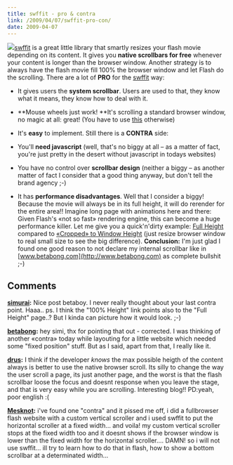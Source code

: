 ```yaml
---
title: swffit - pro & contra
link: /2009/04/07/swffit-pro-con/
date: 2009-04-07
---
```



![](http://swffit.millermedeiros.com/img/swffit_logo.gif)[swffit](http://swffit.millermedeiros.com/) is a great little library that smartly resizes your flash movie depending on its content. It gives you **native scrollbars for free** whenever your content is longer than the browser window. Another strategy is to always have the flash movie fill 100% the browser window and let Flash do the scrolling. There are a lot of **PRO** for the [swffit](http://swffit.millermedeiros.com/) way: 

  * It gives users the **system scrollbar**. Users are used to that, they know what it means, they know how to deal with it.
  * **Mouse wheels just work! **It's scrolling a standard browser window, no magic at all: great! (You have to use [this](http://blog.pixelbreaker.com/flash/as30-mousewheel-on-mac-os-x/) otherwise)
  * It's **easy** to implement.
Still there is a **CONTRA** side: 

  * You'll **need javascript** (well, that's no biggy at all – as a matter of fact, you're just pretty in the desert without javascript in todays websites)
  * You have no control over **scrollbar design** (neither a biggy – as another matter of fact I consider that a good thing anyway, but don't tell the brand agency ;-)
  * It has **performance disadvantages**. Well that I consider a biggy! Because the movie will always be in its full height, it will do rerender for the entire area!! Imagine long page with animations here and there: Given Flash's «not so fast» rendering engine, this can become a huge performance killer. Let me give you a quick'n'dirty example: [Full Height](/uploads/flash/SWF_Size_Performance/performance-killer-percent.html) compared to [«Cropped» to Window Height](/uploads/flash/SWF_Size_Performance/performance-killer-wsize.html) (just resize browser window to real small size to see the big difference).
**Conclusion:** I'm just glad I found one good reason to not declare my internal scrollbar like in [www.betabong.com](http://www.betabong.com) as complete bullshit ;-)

## Comments

**[simurai](#29 "2009-04-08 22:03:16"):** Nice post betaboy. I never really thought about your last contra point. Haaa.. ps. I think the "100% Height" link points also to the "Full Height" page..? But I kinda can picture how it would look. ;-)

**[betabong](#30 "2009-04-08 23:43:49"):** hey simi, thx for pointing that out - corrected. I was thinking of another «contra» today while layouting for a little website which needed some "fixed position" stuff. But as I said, apart from that, I really like it.

**[drus](#49 "2009-07-11 23:05:00"):** I think if the developer *knows* the max possible heigth of the content always is better to use the native browser scroll. Its silly to change the way the user scroll a page, its just another page, and the worst is that the flash scrollbar loose the focus and doesnt response when you leave the stage, and that is very easy while you are scrolling. Interesting blog!! PD:yeah, poor english :(

**[Mesknot](#53 "2009-08-18 11:17:20"):** i've found one "contra" and it pissed me off, i did a fullbrowser flash website with a custom vertical scroller and i used swffit to put the horizontal scroller at a fixed width... and voila! my custom vertical scroller stops at the fixed width too and it doesnt shows if the browser window is lower than the fixed width for the horizontal scroller.... DAMN! so i will not use swffit... ill try to learn how to do that in flash, how to show a bottom scrollbar at a determinated width...

